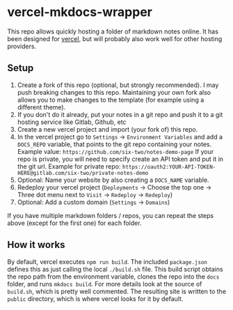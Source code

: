 # vercel-mkdocs-wrapper

This repo allows quickly hosting a folder of markdown notes online.
It has been designed for [vercel](https://vercel.com/), but will probably also work well for other hosting providers.

## Setup

1. Create a fork of this repo (optional, but strongly recommended).
   I may push breaking changes to this repo.
   Maintaining your own fork also allows you to make changes to the template (for example using a different theme).
2. If you don't do it already, put your notes in a git repo and push it to a git hosting service like Gitlab, Github, etc
3. Create a new vercel project and import (your fork of) this repo.
4. In the vercel project go to `Settings` -> `Environment Variables` and add a `DOCS_REPO` variable, that points to the git repo containing your notes. Example value: `https://github.com/six-two/notes-demo-page`
   If your repo is private, you will need to specify create an API token and put it in the git url. Example for private repo: `https://oauth2:YOUR-API-TOKEN-HERE@gitlab.com/six-two/private-notes-demo`
5. Optional: Name your website by also creating a `DOCS_NAME` variable.
6. Redeploy your vercel project (`Deployments` -> Choose the top one -> Three dot menu next to `Visit` -> `Redeploy` -> `Redeploy`)
7. Optional: Add a custom domain (`Settings` -> `Domains`)

If you have multiple markdown folders / repos, you can repeat the steps above (except for the first one) for each folder.

## How it works

By default, vercel executes `npm run build`.
The included `package.json` defines this as just calling the local `./build.sh` file.
This build script obtains the repo path from the environment variable, clones the repo into the `docs` folder, and runs `mkdocs build`.
For more details look at the source of `build.sh`, which is pretty well commented.
The resulting site is written to the `public` directory, which is where vercel looks for it by default.
